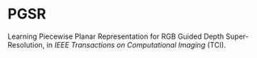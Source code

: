 # PGSR
Learning Piecewise Planar Representation for RGB Guided Depth Super-Resolution, in _IEEE Transactions on Computational Imaging_ (TCI).
